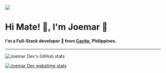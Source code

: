 [![](https://komarev.com/ghpvc/?username=joemardev&color=yellow)](https://github.com/antonkomarev/github-profile-views-counter)

# Hi Mate! 👋, I'm Joemar :bow:

#### I'm a Full-Stack developer 👻 from [Cavite](https://en.wikipedia.org/wiki/Cavite), Philippines.

---

![Joemar Dev's GitHub stats](https://github-readme-stats.vercel.app/api?username=joemardev&count_private=true&show_icons=true&include_all_commits=true&show_owner=true&theme=dark)


[![Joemar Dev wakatime stats](https://github-readme-stats.vercel.app/api/wakatime?username=joemardev&layout=compact&show_icons=true&theme=dark&v=2)](https://github.com/JoemarDev)

